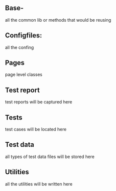 ## Base- 
all the common lib or methods that would be reusing
## Configfiles:
all the confing
## Pages
page level classes
## Test report
test reports will be captured here
## Tests
test cases will be located here
## Test data

all types of test data files will be stored here


## Utilities
all the utilities will be written here
